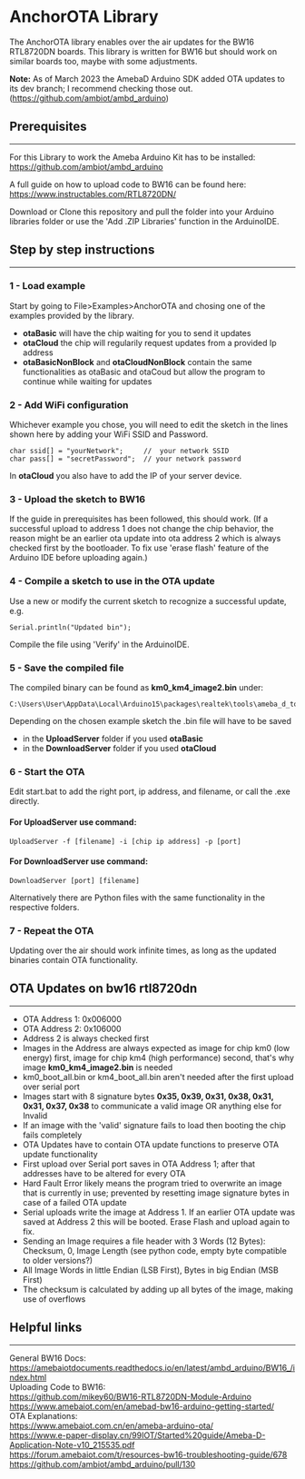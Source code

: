 # AnchorOTA Library
The AnchorOTA library enables over the air updates for the BW16 RTL8720DN boards. This library is written for BW16 but should work on similar boards too, maybe with some adjustments.  
  
**Note:** As of March 2023 the AmebaD Arduino SDK added OTA updates to its dev branch; I recommend checking those out. (https://github.com/ambiot/ambd_arduino)  
  
## Prerequisites
---
For this Library to work the Ameba Arduino Kit has to be installed:  
https://github.com/ambiot/ambd_arduino  

A full guide on how to upload code to BW16 can be found here:
https://www.instructables.com/RTL8720DN/  

Download or Clone this repository and pull the folder into your Arduino libraries folder or use the 'Add .ZIP Libraries' function in the ArduinoIDE.  

## Step by step instructions
---
### 1 - Load example
Start by going to File>Examples>AnchorOTA and chosing one of the examples provided by the library.
- **otaBasic** will have the chip waiting for you to send it updates
- **otaCloud** the chip will regularily request updates from a provided Ip address
- **otaBasicNonBlock** and **otaCloudNonBlock** contain the same functionalities as otaBasic and otaCoud but allow the program to continue while waiting for updates
### 2 - Add WiFi configuration
Whichever example you chose, you will need to edit the sketch in the lines shown here by adding your WiFi SSID and Password.
  
    char ssid[] = "yourNetwork";     //  your network SSID  
    char pass[] = "secretPassword";  // your network password  
  
In **otaCloud** you also have to add the IP of your server device.  
### 3 - Upload the sketch to BW16
If the guide in prerequisites has been followed, this should work.  (If a successful upload to address 1 does not change the chip behavior, the reason might be an earlier ota update into ota address 2 which is always checked first by the bootloader. To fix use 'erase flash' feature of the Arduino IDE before uploading again.)  
### 4 - Compile a sketch to use in the OTA update
Use a new or modify the current sketch to recognize a successful update, e.g.

    Serial.println("Updated bin");
Compile the file using 'Verify' in the ArduinoIDE.
### 5 - Save the compiled file
The compiled binary can be found as **km0_km4_image2.bin** under:

    C:\Users\User\AppData\Local\Arduino15\packages\realtek\tools\ameba_d_tools\1.0.8
Depending on the chosen example sketch the .bin file will have to be saved
- in the **UploadServer** folder if you used **otaBasic**
- in the **DownloadServer** folder if you used **otaCloud**
### 6 - Start the OTA
Edit start.bat to add the right port, ip address, and filename, or call the .exe directly.
#### For UploadServer use command:
    UploadServer -f [filename] -i [chip ip address] -p [port]
#### For DownloadServer use command:
    DownloadServer [port] [filename]
Alternatively there are Python files with the same functionality in the respective folders.
### 7 - Repeat the OTA
Updating over the air should work infinite times, as long as the updated binaries contain OTA functionality.

## OTA Updates on bw16 rtl8720dn
---
-	OTA Address 1: 0x006000  
-	OTA Address 2: 0x106000  
-	Address 2 is always checked first  
-	Images in the Address are always expected as image for chip km0 (low energy) first, image for chip km4 (high performance) second, that's why image **km0_km4_image2.bin** is needed  
-   km0_boot_all.bin or km4_boot_all.bin aren't needed after the first upload over serial port
-	Images start with 8 signature bytes **0x35, 0x39, 0x31, 0x38, 0x31, 0x31, 0x37, 0x38** to communicate a valid image OR anything else for Invalid  
-   If an image with the 'valid' signature fails to load then booting the chip fails completely
-   OTA Updates have to contain OTA update functions to preserve OTA update functionality 
-   First upload over Serial port saves in OTA Address 1; after that addresses have to be altered for every OTA  
-   Hard Fault Error likely means the program tried to overwrite an image that is currently in use; prevented by resetting image signature bytes in case of a failed OTA update
-   Serial uploads write the image at Address 1. If an earlier OTA update was saved at Address 2 this will be booted. Erase Flash and upload again to fix.
-   Sending an Image requires a file header with 3 Words (12 Bytes): Checksum, 0, Image Length (see python code, empty byte compatible to older versions?)
-   All Image Words in little Endian (LSB First), Bytes in big Endian (MSB First)  
-   The checksum is calculated by adding up all bytes of the image, making use of overflows

## Helpful links
---
General BW16 Docs:  
https://amebaiotdocuments.readthedocs.io/en/latest/ambd_arduino/BW16_/index.html  
Uploading Code to BW16:  
https://github.com/mikey60/BW16-RTL8720DN-Module-Arduino  
https://www.amebaiot.com/en/amebad-bw16-arduino-getting-started/  
OTA Explanations:  
https://www.amebaiot.com.cn/en/ameba-arduino-ota/  
https://www.e-paper-display.cn/99IOT/Started%20guide/Ameba-D-Application-Note-v10_215535.pdf  
https://forum.amebaiot.com/t/resources-bw16-troubleshooting-guide/678  
https://github.com/ambiot/ambd_arduino/pull/130  
